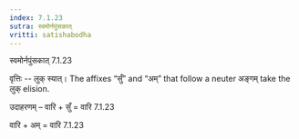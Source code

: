 ```yaml
---
index: 7.1.23
sutra: स्वमोर्नपुंसकात्‌
vritti: satishabodha
---
```



 स्वमोर्नपुंसकात् 7.1.23 


वृत्तिः -- लुक् स्यात्। The affixes “सुँ” and “अम्” that follow a neuter अङ्गम् take the लुक् elision. 


उदाहरणम् – वारि + सुँ = वारि 7.1.23 


वारि + अम् = वारि 7.1.23 


